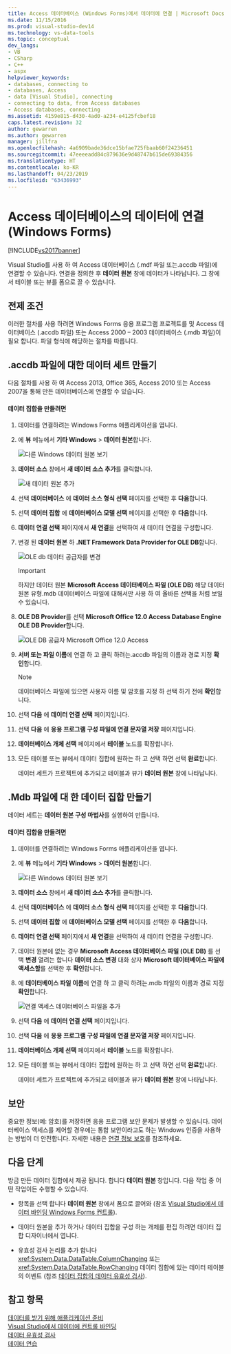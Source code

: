 ```yaml
---
title: Access 데이터베이스 (Windows Forms)에서 데이터에 연결 | Microsoft Docs
ms.date: 11/15/2016
ms.prod: visual-studio-dev14
ms.technology: vs-data-tools
ms.topic: conceptual
dev_langs:
- VB
- CSharp
- C++
- aspx
helpviewer_keywords:
- databases, connecting to
- databases, Access
- data [Visual Studio], connecting
- connecting to data, from Access databases
- Access databases, connecting
ms.assetid: 4159e815-d430-4ad0-a234-e4125fcbef18
caps.latest.revision: 32
author: gewarren
ms.author: gewarren
manager: jillfra
ms.openlocfilehash: 4a6909bade36dce15bfae725fbaab60f24236451
ms.sourcegitcommit: 47eeeeadd84c879636e9d48747b615de69384356
ms.translationtype: HT
ms.contentlocale: ko-KR
ms.lasthandoff: 04/23/2019
ms.locfileid: "63436993"
---
```

# <a name="connect-to-data-in-an-access-database-windows-forms"></a>Access 데이터베이스의 데이터에 연결(Windows Forms)
[!INCLUDE[vs2017banner](../includes/vs2017banner.md)]

Visual Studio를 사용 하 여 Access 데이터베이스 (.mdf 파일 또는.accdb 파일)에 연결할 수 있습니다. 연결을 정의한 후 **데이터 원본** 창에 데이터가 나타납니다. 그 창에서 테이블 또는 뷰를 폼으로 끌 수 있습니다.  
  
## <a name="prerequisites"></a>전제 조건  
 이러한 절차를 사용 하려면 Windows Forms 응용 프로그램 프로젝트를 및 Access 데이터베이스 (.accdb 파일) 또는 Access 2000 – 2003 데이터베이스 (.mdb 파일)이 필요 합니다. 파일 형식에 해당하는 절차를 따릅니다.  
  
## <a name="creating-the-dataset-for-an-accdb-file"></a>.accdb 파일에 대한 데이터 세트 만들기  
 다음 절차를 사용 하 여 Access 2013, Office 365, Access 2010 또는 Access 2007을 통해 만든 데이터베이스에 연결할 수 있습니다.  
  
#### <a name="to-create-the-dataset"></a>데이터 집합을 만들려면  
  
1. 데이터를 연결하려는 Windows Forms 애플리케이션을 엽니다.  
  
2. 에 **뷰** 메뉴에서 **기타 Windows** > **데이터 원본**합니다.  
  
     ![다른 Windows 데이터 원본 보기](../data-tools/media/viewdatasources.png "ViewDataSources")  
  
3. **데이터 소스** 창에서 **새 데이터 소스 추가**를 클릭합니다.  
  
     ![새 데이터 원본 추가](../data-tools/media/dataaddnewdatasource.png "dataAddNewDataSource")  
  
4. 선택 **데이터베이스** 에 **데이터 소스 형식 선택** 페이지를 선택한 후 **다음**합니다.  
  
5. 선택 **데이터 집합** 에 **데이터베이스 모델 선택** 페이지를 선택한 후 **다음**합니다.  
  
6. **데이터 연결 선택** 페이지에서 **새 연결**을 선택하여 새 데이터 연결을 구성합니다.  
  
7. 변경 된 **데이터 원본** 하 **.NET Framework Data Provider for OLE DB**합니다.  
  
     ![OLE db 데이터 공급자를 변경](../data-tools/media/datachangedatasourceoledb.png "dataChangeDataSourceOLEDB")  
  
    > [!IMPORTANT]
    > 하지만 데이터 원본 **Microsoft Access 데이터베이스 파일 (OLE DB)** 해당 데이터 원본 유형.mdb 데이터베이스 파일에 대해서만 사용 하 여 올바른 선택을 처럼 보일 수 있습니다.  
  
8. **OLE DB Provider**를 선택 **Microsoft Office 12.0 Access Database Engine OLE DB Provider**합니다.  
  
     ![OLE DB 공급자 Microsoft Office 12.0 Access](../data-tools/media/dataoledbprovideroffice12access.png "dataOLEDBProviderOffice12Access")  
  
9. **서버 또는 파일 이름**에 연결 하 고 클릭 하려는.accdb 파일의 이름과 경로 지정 **확인**합니다.  
  
    > [!NOTE]
    > 데이터베이스 파일에 있으면 사용자 이름 및 암호를 지정 하 선택 하기 전에 **확인**합니다.  
  
10. 선택 **다음** 에 **데이터 연결 선택** 페이지입니다.  
  
11. 선택 **다음** 에 **응용 프로그램 구성 파일에 연결 문자열 저장** 페이지입니다.  
  
12. **데이터베이스 개체 선택** 페이지에서 **테이블** 노드를 확장합니다.  
  
13. 모든 테이블 또는 뷰에서 데이터 집합에 원하는 하 고 선택 하면 선택 **완료**합니다.  
  
     데이터 세트가 프로젝트에 추가되고 테이블과 뷰가 **데이터 원본** 창에 나타납니다.  
  
## <a name="creating-the-dataset-for-an-mdb-file"></a>.Mdb 파일에 대 한 데이터 집합 만들기  
 데이터 세트는 **데이터 원본 구성 마법사**를 실행하여 만듭니다.  
  
#### <a name="to-create-the-dataset"></a>데이터 집합을 만들려면  
  
1. 데이터를 연결하려는 Windows Forms 애플리케이션을 엽니다.  
  
2. 에 **뷰** 메뉴에서 **기타 Windows** > **데이터 원본**합니다.  
  
     ![다른 Windows 데이터 원본 보기](../data-tools/media/viewdatasources.png "ViewDataSources")  
  
3. **데이터 소스** 창에서 **새 데이터 소스 추가**를 클릭합니다.  
  
4. 선택 **데이터베이스** 에 **데이터 소스 형식 선택** 페이지를 선택한 후 **다음**합니다.  
  
5. 선택 **데이터 집합** 에 **데이터베이스 모델 선택** 페이지를 선택한 후 **다음**합니다.  
  
6. **데이터 연결 선택** 페이지에서 **새 연결**을 선택하여 새 데이터 연결을 구성합니다.  
  
7. 데이터 원본에 없는 경우 **Microsoft Access 데이터베이스 파일 (OLE DB)** 를 선택 **변경** 열려는 합니다 **데이터 소스 변경** 대화 상자 **Microsoft 데이터베이스 파일에 액세스할**를 선택한 후 **확인**합니다.  
  
8. 에 **데이터베이스 파일 이름**에 연결 하 고 클릭 하려는.mdb 파일의 이름과 경로 지정 **확인**합니다.  
  
     ![연결 액세스 데이터베이스 파일을 추가](../data-tools/media/dataaddconnectionaccessmdb.png "dataAddConnectionAccessMDB")  
  
9. 선택 **다음** 에 **데이터 연결 선택** 페이지입니다.  
  
10. 선택 **다음** 에 **응용 프로그램 구성 파일에 연결 문자열 저장** 페이지입니다.  
  
11. **데이터베이스 개체 선택** 페이지에서 **테이블** 노드를 확장합니다.  
  
12. 모든 테이블 또는 뷰에서 데이터 집합에 원하는 하 고 선택 하면 선택 **완료**합니다.  
  
     데이터 세트가 프로젝트에 추가되고 테이블과 뷰가 **데이터 원본** 창에 나타납니다.  
  
## <a name="security"></a>보안  
 중요한 정보(예: 암호)를 저장하면 응용 프로그램 보안 문제가 발생할 수 있습니다. 데이터베이스 액세스를 제어할 경우에는 통합 보안이라고도 하는 Windows 인증을 사용하는 방법이 더 안전합니다. 자세한 내용은 [연결 정보 보호](http://msdn.microsoft.com/library/1471f580-bcd4-4046-bdaf-d2541ecda2f4)를 참조하세요.  
  
## <a name="next-steps"></a>다음 단계  
 방금 만든 데이터 집합에서 제공 됩니다. 합니다 **데이터 원본** 창입니다. 다음 작업 중 어떤 작업이든 수행할 수 있습니다.  
  
- 항목을 선택 합니다 **데이터 원본** 창에서 폼으로 끌어와 (참조 [Visual Studio에서 데이터 바인딩 Windows Forms 컨트롤](../data-tools/bind-windows-forms-controls-to-data-in-visual-studio.md)).  
  
- 데이터 원본을 추가 하거나 데이터 집합을 구성 하는 개체를 편집 하려면 데이터 집합 디자이너에서 엽니다.  
  
- 유효성 검사 논리를 추가 합니다 <xref:System.Data.DataTable.ColumnChanging> 또는 <xref:System.Data.DataTable.RowChanging> 데이터 집합에 있는 데이터 테이블의 이벤트 (참조 [데이터 집합의 데이터 유효성 검사](../data-tools/validate-data-in-datasets.md)).  
  
## <a name="see-also"></a>참고 항목

 [데이터를 받기 위해 애플리케이션 준비](http://msdn.microsoft.com/library/c17bdb7e-c234-4f2f-9582-5e55c27356ad)   
 [Visual Studio에서 데이터에 컨트롤 바인딩](../data-tools/bind-controls-to-data-in-visual-studio.md)   
 [데이터 유효성 검사](http://msdn.microsoft.com/library/b3a9ee4e-5d4d-4411-9c56-c811f2b4ee7e)   
 [데이터 연습](http://msdn.microsoft.com/library/15a88fb8-3bee-4962-914d-7a1f8bd40ec4)